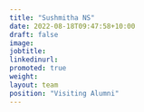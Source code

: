 ```yaml
---
title: "Sushmitha NS"
date: 2022-08-18T09:47:58+10:00
draft: false
image: 
jobtitle: 
linkedinurl: 
promoted: true
weight: 
layout: team
position: "Visiting Alumni"
---
```


